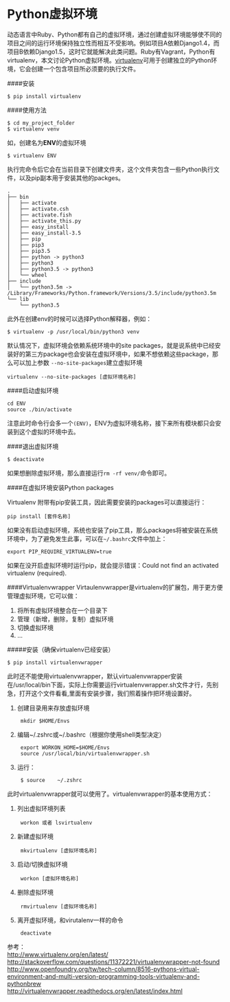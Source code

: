 Python虚拟环境
====================
动态语言中Ruby、Python都有自己的虚拟环境，通过创建虚拟环境能够使不同的项目之间的运行环境保持独立性而相互不受影响。例如项目A依赖Django1.4，而项目B依赖Django1.5，这时它就能解决此类问题。Ruby有Vagrant，Python有virtualenv，本文讨论Python虚拟环境。[virtualenv](http://pypi.python.org/pypi/virtualenv)可用于创建独立的Python环境，它会创建一个包含项目所必须要的执行文件。

####安装 

    $ pip install virtualenv
####使用方法
    
    $ cd my_project_folder
    $ virtualenv venv 
如，创建名为**ENV**的虚拟环境  

    $ virtualenv ENV
执行完命令后它会在当前目录下创建文件夹，这个文件夹包含一些Python执行文件，以及pip副本用于安装其他的packges。  
    
    .
    ├── bin
    │   ├── activate
    │   ├── activate.csh
    │   ├── activate.fish
    │   ├── activate_this.py
    │   ├── easy_install
    │   ├── easy_install-3.5
    │   ├── pip
    │   ├── pip3
    │   ├── pip3.5
    │   ├── python -> python3
    │   ├── python3
    │   ├── python3.5 -> python3
    │   └── wheel
    ├── include
    │   └── python3.5m -> /Library/Frameworks/Python.framework/Versions/3.5/include/python3.5m
    └── lib
        └── python3.5

此外在创建env的时候可以选择Python解释器，例如：  
    
    $ virtualenv -p /usr/local/bin/python3 venv
默认情况下，虚拟环境会依赖系统环境中的site packages，就是说系统中已经安装好的第三方package也会安装在虚拟环境中，如果不想依赖这些package，那么可以加上参数 `--no-site-packages`建立虚拟环境  

    virtualenv --no-site-packages [虚拟环境名称]

####启动虚拟环境

    cd ENV
    source ./bin/activate

注意此时命令行会多一个`(ENV)`，ENV为虚拟环境名称，接下来所有模块都只会安装到这个虚拟的环境中去。

####退出虚拟环境  
    
    $ deactivate

如果想删除虚拟环境，那么直接运行`rm -rf venv/`命令即可。  

####在虚拟环境安装Python packages 

Virtualenv 附带有pip安装工具，因此需要安装的packages可以直接运行：  
    
    pip install [套件名称]
如果没有启动虚拟环境，系统也安装了pip工具，那么packages将被安装在系统环境中，为了避免发生此事，可以在`~/.bashrc`文件中加上：  
    
    export PIP_REQUIRE_VIRTUALENV=true
如果在没开启虚拟环境时运行pip，就会提示错误：Could not find an activated virtualenv (required).  


####Virtualenvwrapper
Virtaulenvwrapper是virtualenv的扩展包，用于更方便管理虚拟环境，它可以做：  
1. 将所有虚拟环境整合在一个目录下  
2. 管理（新增，删除，复制）虚拟环境  
3. 切换虚拟环境  
4. ...  

#####安装（确保virtualenv已经安装）

    $ pip install virtualenvwrapper

此时还不能使用virtualenvwrapper，默认virtualenvwrapper安装在/usr/local/bin下面，实际上你需要运行virtualenvwrapper.sh文件才行，先别急，打开这个文件看看,里面有安装步骤，我们照着操作把环境设置好。  

1. 创建目录用来存放虚拟环境

        mkdir $HOME/Envs
2. 编辑~/.zshrc或~/.bashrc（根据你使用shell类型决定）
        
        export WORKON_HOME=$HOME/Envs
        source /usr/local/bin/virtualenvwrapper.sh
3. 运行： 
        
        $ source    ~/.zshrc

此时virtualenvwrapper就可以使用了。virtualenvwrapper的基本使用方式：   

1. 列出虚拟环境列表  
    
        workon 或者 lsvirtualenv
2. 新建虚拟环境  
    
        mkvirtualenv [虚拟环境名称]

3. 启动/切换虚拟环境  
    
        workon [虚拟环境名称]

4. 删除虚拟环境  

        rmvirtualenv [虚拟环境名称]

5. 离开虚拟环境，和virutalenv一样的命令
    
        deactivate


参考：  
http://www.virtualenv.org/en/latest/  
http://stackoverflow.com/questions/11372221/virtualenvwrapper-not-found  
http://www.openfoundry.org/tw/tech-column/8516-pythons-virtual-environment-and-multi-version-programming-tools-virtualenv-and-pythonbrew  
http://virtualenvwrapper.readthedocs.org/en/latest/index.html  


